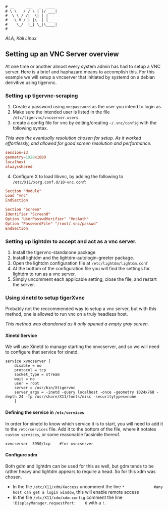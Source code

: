 ```text
# __     ___   _  ____
# \ \   / / \ | |/ ___|
#  \ \ / /|  \| | |
#   \ V / | |\  | |___
#    \_/  |_| \_|\____|
#
```

*ALA, Kali Linux*

## Setting up an VNC Server overview

At one time or another almost every system admin has had to setup a VNC server. Here is a brief and haphazard
means to accomplish this. For this example we will setup a vncserver that initiated by systemd on a debian
derivitive using tigervnc.


### Setting up tigervnc-scraping

1. Create a password using `vncpassword` as the user you intend to login as.
2. Make sure the intended user is listed in the file `/etc/tigervnc/vncserver.users`.
3. create a config file for vnc by editing/creating `~/.vnc/config` with the following syntax.

*This was the eventually resolution chosen for setup. As it worked effortlessly, and allowed for good screen
resolution and performance.*

```conf
session=i3
geometry=1920x1080
localhost
alwaysshared
```

4. Configure X to load libvnc, by adding the following to `/etc/X11/xorg.conf.d/10-vnc.conf`:

```conf
Section "Module"
Load "vnc"
EndSection

Section "Screen"
Identifier "Screen0"
Option "UserPasswdVerifier" "VncAuth"
Option "PasswordFile" "/root/.vnc/passwd"
EndSection
```

### Setting up lightdm to accept and act as a vnc server.

1. Install the tigervnc-standalone package
2. Install lightdm and the lightdm-autologin-greeter package.
3. Open the lightdm configuration file at `/etc/lightdm/lightdm.conf`
4. At the bottom of the configuration file you will find the settings for lightdm to run as a vnc server.
5. Simply uncomment each applicable setting, close the file, and restart the server.

### Using xinetd to setup tigerXvnc

Probably not the reccommended way to setup a vnc server, but with this method, one is allowed to run vnc on a
truly headless host.

*This method was abandoned as it only opened a empty gray screen.*

#### Xinetd Service

We will use Xinetd to manage starting the xnvcserver, and so we will need to configure that service for
xinetd.

```config
service xvncserver {
	disable = no
	protocol = tcp
	socket_type = stream
	wait = no
	user = root
	server = /usr/bin/Xtigervnc
	server_args = -inetd -query localhost -once -geometry 1024x768 -depth 24 -fp /usr/share/X11/fonts/misc -securitytypes=none
	}
```

#### Defining the service in `/etc/services`

In order for xinetd to know which service it is to start, you will need to add it to the `/etc/services` file.
Add it to the bottom of the file, where it notates `custom services`, or some reasonable facsimile thereof.

```config
xvncserver 	5950/tcp 	#for xvncserver
```

#### Configure xdm

Both gdm and lightdm can be used for this as well, but gdm tends to be rather heavy and lightdm appears to
require a head. So for this xdm was chosen.

* In the file `/etc/X11/xdm/Xaccess` uncomment the line `*             #any host can get a login window`, this
	will enable remote access
* In the file `/etc/X11/xdm/xdm-config` comment the line `!DisplayManager.requestPort:    0` with a `!`.
